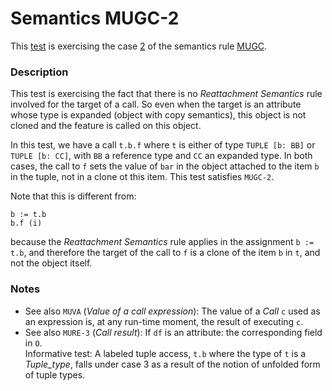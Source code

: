 # Semantics MUGC-2

This [test](.) is exercising the case [2](../Readme.md) of the semantics rule [MUGC](../../mugc/Readme.md).

### Description

This test is exercising the fact that there is no *Reattachment Semantics* rule involved for the target of a call. So even when the target is an attribute whose type is expanded (object with copy semantics), this object is not cloned and the feature is called on this object.

In this test, we have a call `t.b.f` where `t` is either of type `TUPLE [b: BB]` or `TUPLE [b: CC]`, with `BB` a reference type and `CC` an expanded type. In both cases, the call to `f` sets the value of `bar` in the object attached to the item `b` in the tuple, not in a clone ot this item. This test satisfies `MUGC-2`.

Note that this is different from:

```
b := t.b
b.f (i)
```

because the *Reattachment Semantics* rule applies in the assignment `b := t.b`, and therefore the target of the call to `f` is a clone of the item `b` in `t`, and not the object itself.

### Notes

* See also `MUVA` (*Value of a call expression*): The value of a *Call* `c` used as an expression is, at any run-time moment, the result of executing `c`.
* See also `MURE-3` (*Call result*): If `df` is an attribute: the corresponding field in `O`.  
Informative test: A labeled tuple access, `t.b` where the type of `t` is a *Tuple_type*, falls under case 3 as a result of the notion of unfolded form of tuple types.

